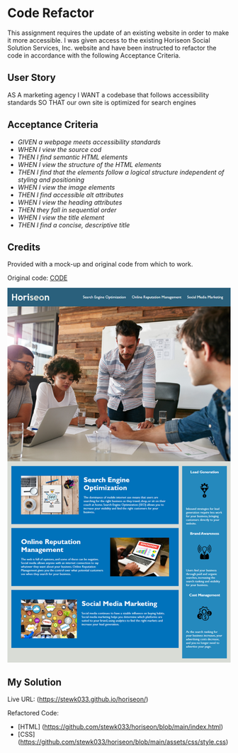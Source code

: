 # Code Refactor

This assignment requires the update of an existing website in order to make it more accessible. I was given access to the existing Horiseon Social Solution Services, Inc. website and have been instructed to refactor the code in accordance with the following Acceptance Criteria.

## User Story

AS A marketing agency
I WANT a codebase that follows accessibility standards
SO THAT our own site is optimized for search engines

## Acceptance Criteria

* _GIVEN a webpage meets accessibility standards_
* _WHEN I view the source cod_
* _THEN I find semantic HTML elements_
* _WHEN I view the structure of the HTML elements_
* _THEN I find that the elements follow a logical structure independent of styling and positioning_
* _WHEN I view the image elements_
* _THEN I find accessible alt attributes_
* _WHEN I view the heading attributes_
* _THEN they fall in sequential order_
* _WHEN I view the title element_
* _THEN I find a concise, descriptive title_

## Credits

Provided with a mock-up and original code from which to work.

Original code: [CODE](https://github.com/coding-boot-camp/urban-octo-telegram/blob/main/Develop/index.html)

![MOCKUP](https://github.com/stewk033/horiseon/blob/main/assets/images/mockup.png)

## My Solution

Live URL: (https://stewk033.github.io/horiseon/)

Refactored Code:
* [HTML] (https://github.com/stewk033/horiseon/blob/main/index.html)
* [CSS] (https://github.com/stewk033/horiseon/blob/main/assets/css/style.css)
